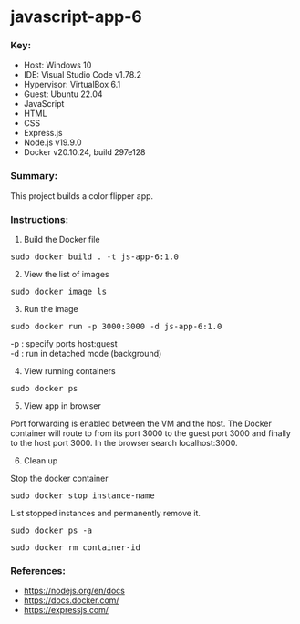 # javascript-app-6

### **Key**:

* Host: Windows 10
* IDE: Visual Studio Code v1.78.2
* Hypervisor: VirtualBox 6.1
* Guest: Ubuntu 22.04
* JavaScript
* HTML
* CSS
* Express.js
* Node.js v19.9.0
* Docker v20.10.24, build 297e128

### **Summary**:

This project builds a color flipper app.  

### **Instructions**:

1. Build the Docker file

<pre>
sudo docker build . -t js-app-6:1.0
</pre>

2. View the list of images

<pre>
sudo docker image ls
</pre>

3. Run the image

<pre>
sudo docker run -p 3000:3000 -d js-app-6:1.0
</pre>

-p : specify ports host:guest \
-d : run in detached mode (background)

4. View running containers

<pre>
sudo docker ps
</pre>

5. View app in browser

Port forwarding is enabled between the VM and the host. The Docker container will route to from its port 3000 to the guest port 3000 and finally to the host port 3000. In the browser search localhost:3000. 

6. Clean up

Stop the docker container

<pre>
sudo docker stop instance-name
</pre>

List stopped instances and permanently remove it.

<pre>
sudo docker ps -a
</pre>

<pre>
sudo docker rm container-id
</pre>

### **References**:

* https://nodejs.org/en/docs
* https://docs.docker.com/
* https://expressjs.com/
